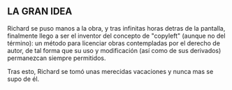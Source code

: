 ## LA GRAN IDEA ##
Richard se puso manos a la obra, y tras infinitas horas detras de la pantalla, finalmente llego a ser el inventor del concepto de "copyleft" (aunque no del término): un método para licenciar obras contempladas por el derecho de autor, de tal forma que su uso y modificación (así como de sus derivados) permanezcan siempre permitidos.

Tras esto, Richard se tomó unas merecidas vacaciones y nunca mas se supo de él.
